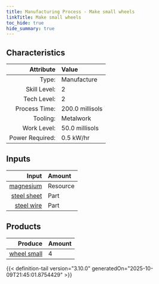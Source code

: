 ```yaml
---
title: Manufacturing Process - Make small wheels
linkTitle: Make small wheels
toc_hide: true
hide_summary: true
---
```

<!-- This is generated by the MarsSim HelpGenertor, do not edit. -->


## Characteristics

| Attribute      | Value |
|--------:|:------|
|Type:|Manufacture|
|Skill Level:|2|
|Tech Level:|2|
|Process Time:|200.0 millisols|
|Tooling:|Metalwork|
|Work Level:|50.0 millisols|
|Power Required:|0.5 kW/hr|

## Inputs

| Input      | Amount |
|--------:|:------|
|[magnesium](/docs/definitions/resource/magnesium)|Resource|0.8 kg|
|[steel sheet](/docs/definitions/part/steel-sheet)|Part|1|
|[steel wire](/docs/definitions/part/steel-wire)|Part|20|

## Products


| Produce      | Amount |
|--------:|:------|
|[wheel small](/docs/definitions/part/wheel-small)|4|



{{< definition-tail version="3.10.0" generatedOn="2025-10-09T21:45:01.8754429" >}}



